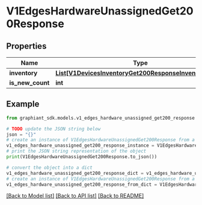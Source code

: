 # V1EdgesHardwareUnassignedGet200Response


## Properties

Name | Type | Description | Notes
------------ | ------------- | ------------- | -------------
**inventory** | [**List[V1DevicesInventoryGet200ResponseInventoryInner]**](V1DevicesInventoryGet200ResponseInventoryInner.md) |  | [optional] 
**is_new_count** | **int** |  | [optional] 

## Example

```python
from graphiant_sdk.models.v1_edges_hardware_unassigned_get200_response import V1EdgesHardwareUnassignedGet200Response

# TODO update the JSON string below
json = "{}"
# create an instance of V1EdgesHardwareUnassignedGet200Response from a JSON string
v1_edges_hardware_unassigned_get200_response_instance = V1EdgesHardwareUnassignedGet200Response.from_json(json)
# print the JSON string representation of the object
print(V1EdgesHardwareUnassignedGet200Response.to_json())

# convert the object into a dict
v1_edges_hardware_unassigned_get200_response_dict = v1_edges_hardware_unassigned_get200_response_instance.to_dict()
# create an instance of V1EdgesHardwareUnassignedGet200Response from a dict
v1_edges_hardware_unassigned_get200_response_from_dict = V1EdgesHardwareUnassignedGet200Response.from_dict(v1_edges_hardware_unassigned_get200_response_dict)
```
[[Back to Model list]](../README.md#documentation-for-models) [[Back to API list]](../README.md#documentation-for-api-endpoints) [[Back to README]](../README.md)


